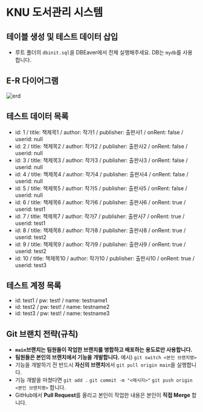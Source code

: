 # KNU 도서관리 시스템
## 테이블 생성 및 테스트 데이터 삽입
- 루트 폴더의 `dbinit.sql`을 DBEaver에서 전체 실행해주세요. DB는 `mydb`를 사용합니다.
## E-R 다이어그램
![erd](https://github.com/KNU-DBP-2023-1/library/assets/70526479/d0e91c22-726e-4049-97ee-c87873f1c768)

## 테스트 데이터 목록
- id: 1 / title: 책제목1 / author:	작가1 / publisher: 출판사1	/ onRent: false / userid: null
- id: 2 / title: 책제목2 / author:	작가2 / publisher: 출판사2	/ onRent: false / userid: null
- id: 3 / title: 책제목3 / author:	작가3 / publisher: 출판사3	/ onRent: false / userid: null
- id: 4 / title: 책제목4 / author:	작가4 / publisher: 출판사4	/ onRent: false / userid: null
- id: 5 / title: 책제목5 / author:	작가5 / publisher: 출판사5	/ onRent: false / userid: null
- id: 6 / title: 책제목6 / author:	작가6 / publisher: 출판사6	/ onRent: true / userid: test1
- id: 7 / title: 책제목7 / author:	작가7 / publisher: 출판사7	/ onRent: true / userid: test1
- id: 8 / title: 책제목8 / author:	작가8 / publisher: 출판사8	/ onRent: true / userid: test2
- id: 9 / title: 책제목9 / author:	작가9 / publisher: 출판사9	/ onRent: true / userid: test2
- id: 10 / title: 책제목10 / author:	작가10 / publisher: 출판사10	/ onRent: true / userid: test3

## 테스트 계정 목록
- id: test1 / pw: test! / name: testname1
- id: test2 / pw: test! / name: testname2
- id: test3 / pw: test! / name: testname3

## Git 브랜치 전략(규칙)
- **`main`브랜치는 팀원들이 작업한 브랜치를 병합하고 배포하는 용도로만 사용합니다.**
- **팀원들은 본인의 브랜치에서 기능을 개발합니다.** 예시) `git switch <본인 브랜치명>`
- 기능을 개발하기 전 반드시 **자신의 브랜치**에서 `git pull origin main`을 실행합니다.
- 기능 개발을 마쳤다면 `git add .` `git commit -m "<메시지>"` `git push origin <본인 브랜치명>` 합니다.
- GitHub에서 **Pull Request**를 올리고 본인이 작업한 내용은 본인이 **직접 Merge** 합니다.